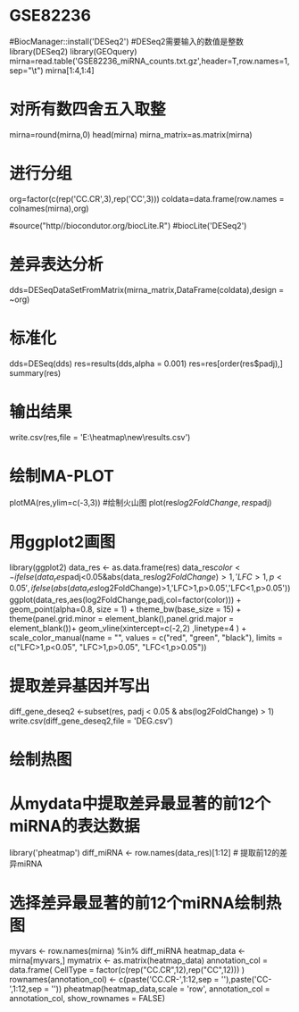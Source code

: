 # GSE82236
#BiocManager::install('DESeq2')
#DESeq2需要输入的数值是整数
library(DESeq2)
library(GEOquery)
mirna=read.table('GSE82236_miRNA_counts.txt.gz',header=T,row.names=1,sep="\t")
mirna[1:4,1:4]
# 对所有数四舍五入取整
mirna=round(mirna,0)
head(mirna)
mirna_matrix=as.matrix(mirna)
# 进行分组
org=factor(c(rep('CC.CR',3),rep('CC',3)))
coldata=data.frame(row.names = colnames(mirna),org)

#source("http//biocondutor.org/biocLite.R")
#biocLite('DESeq2')
# 差异表达分析
dds=DESeqDataSetFromMatrix(mirna_matrix,DataFrame(coldata),design = ~org)
# 标准化
dds=DESeq(dds)
res=results(dds,alpha = 0.001)
res=res[order(res$padj),]
summary(res)
# 输出结果
write.csv(res,file = 'E:\\heatmap\\new\\results.csv')

# 绘制MA-PLOT
plotMA(res,ylim=c(-3,3))
#绘制火山图
plot(res$log2FoldChange,res$padj)
# 用ggplot2画图
library(ggplot2)
data_res <- as.data.frame(res)
data_res$color <- ifelse(data_res$padj<0.05&abs(data_res$log2FoldChange)>1,'LFC>1,p<0.05',ifelse(abs(data_res$log2FoldChange)>1,'LFC>1,p>0.05','LFC<1,p>0.05'))
ggplot(data_res,aes(log2FoldChange,padj,col=factor(color))) +
  geom_point(alpha=0.8, size = 1) +
  theme_bw(base_size = 15) +
  theme(panel.grid.minor = element_blank(),panel.grid.major = element_blank())+
  geom_vline(xintercept=c(-2,2) ,linetype=4 ) +
  scale_color_manual(name = "", values = c("red", "green", "black"), limits = c("LFC>1,p<0.05", "LFC>1,p>0.05", "LFC<1,p>0.05")) 
# 提取差异基因并写出
diff_gene_deseq2 <-subset(res, padj < 0.05 & abs(log2FoldChange) > 1)
write.csv(diff_gene_deseq2,file = 'DEG.csv')

# 绘制热图

# 从mydata中提取差异最显著的前12个miRNA的表达数据
library('pheatmap')
diff_miRNA <- row.names(data_res)[1:12] # 提取前12的差异miRNA
# 选择差异最显著的前12个miRNA绘制热图
myvars <- row.names(mirna) %in% diff_miRNA
heatmap_data <- mirna[myvars,]
mymatrix <- as.matrix(heatmap_data)
annotation_col = data.frame(
  CellType = factor(c(rep("CC.CR",12),rep("CC",12)))
)
rownames(annotation_col) <- c(paste('CC.CR-',1:12,sep = ''),paste('CC-',1:12,sep = ''))
pheatmap(heatmap_data,scale = 'row', annotation_col = annotation_col, show_rownames = FALSE)


